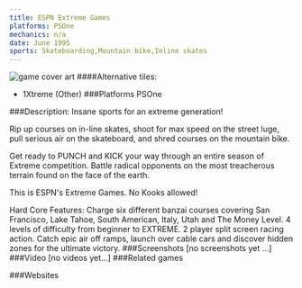 ```yaml
---
title: ESPN Extreme Games
platforms: PSOne
mechanics: n/a
date: June 1995
sports: Skateboarding,Mountain bike,Inline skates
---
```

![game cover art](//images.igdb.com/igdb/image/upload/t_cover_big/mjma1vnpoywp2tpxrmhd.jpg "Logo Title Text 1")
####Alternative tiles:
* 1Xtreme (Other)
###Platforms
PSOne

###Description:
Insane sports for an extreme generation! 
 
Rip up courses on in-line skates, shoot for max speed on the street luge, pull serious air on the skateboard, and shred courses on the mountain bike. 
 
Get ready to PUNCH and KICK your way through an entire season of Extreme competition. Battle radical opponents on the most treacherous terrain found on the face of the earth. 
 
This is ESPN's Extreme Games. No Kooks allowed! 
 
Hard Core Features: 
Charge six different banzai courses covering San Francisco, Lake Tahoe, South American, Italy, Utah and The Money Level. 
4 levels of difficulty from beginner to EXTREME. 
2 player split screen racing action. 
Catch epic air off ramps, launch over cable cars and discover hidden zones for the ultimate victory.
###Screenshots
[no screenshots yet ...]
###Video
[no videos yet...]
###Related games

###Websites

